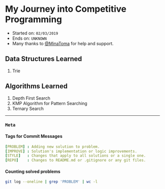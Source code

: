 # My Journey into Competitive Programming

- Started on: `02/03/2019`
- Ends on: `UNKNOWN`
- Many thanks to [@MinaToma](https://github.com/MinaToma) for help and support.

## Data Structures Learned

1. Trie

## Algorithms Learned

1. Depth First Search
1. KMP Algorithm for Pattern Searching
1. Ternary Search

---

### `Meta`

#### Tags for Commit Messages

```yml
[PROBLEM] : Adding new solution to problem.
[IMPROVE] : Solution's implementation or logic improvements.
[STYLE]   : Changes that apply to all solutions or a single one.
[REPO]    : Changes to README.md or .gitignore or any git files.
```

#### Counting solved problems

```bash
git log --oneline | grep 'PROBLEM' | wc -l
```
